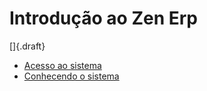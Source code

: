 # Introdução ao Zen Erp

[]{.draft}

* [Acesso ao sistema](login)
* [Conhecendo o sistema](knowingTheSystem)
